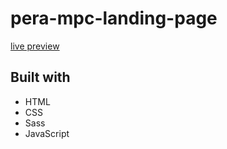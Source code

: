 # pera-mpc-landing-page

[live preview](https://kimicasamina.github.io/pera-mpc-landing-page/)

## Built with 
- HTML
- CSS
- Sass
- JavaScript
